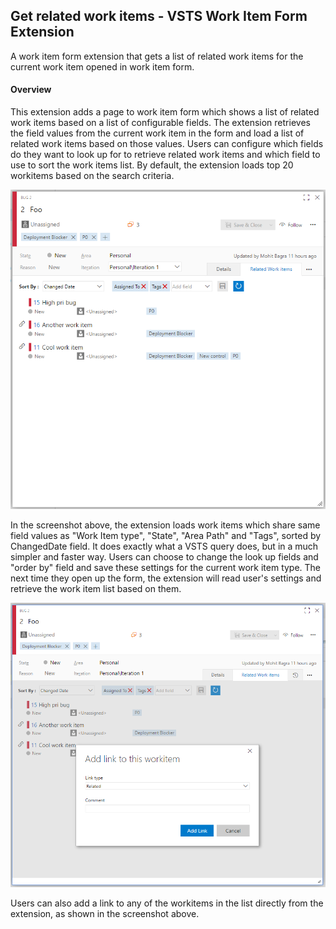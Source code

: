 ## Get related work items - VSTS Work Item Form Extension ##

A work item form extension that gets a list of related work items for the current work item opened in work item form.

#### Overview ####

This extension adds a page to work item form which shows a list of related work items based on a list of configurable fields. The extension retrieves the field values from the current work item in the form and load a list of related work items based on those values. Users can configure which fields do they want to look up for to retrieve related work items and which field to use to sort the work items list. By default, the extension loads top 20 workitems based on the search criteria.

![Group](img/Example.png)

In the screenshot above, the extension loads work items which share same field values as "Work Item type", "State", "Area Path" and "Tags", sorted by ChangedDate field. It does exactly what a VSTS query does, but in a much simpler and faster way.
Users can choose to change the look up fields and "order by" field and save these settings for the current work item type. The next time they open up the form, the extension will read user's settings and retrieve the work item list based on them.

![Group](img/AddLinkExample.png)

Users can also add a link to any of the workitems in the list directly from the extension, as shown in the screenshot above.